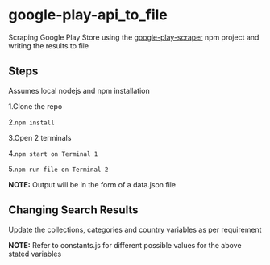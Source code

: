 # google-play-api_to_file
Scraping Google Play Store using the [google-play-scraper](https://github.com/facundoolano/google-play-scraper) npm project and writing the results to file

## Steps
Assumes local nodejs and npm installation

1.Clone the repo

2.```npm install```

3.Open 2 terminals

4.```npm start on Terminal 1```

5.```npm run file on Terminal 2```

**NOTE:** Output will be in the form of a data.json file

## Changing Search Results
Update the collections, categories and country variables as per requirement

**NOTE:** Refer to constants.js for different possible values for the above stated variables
